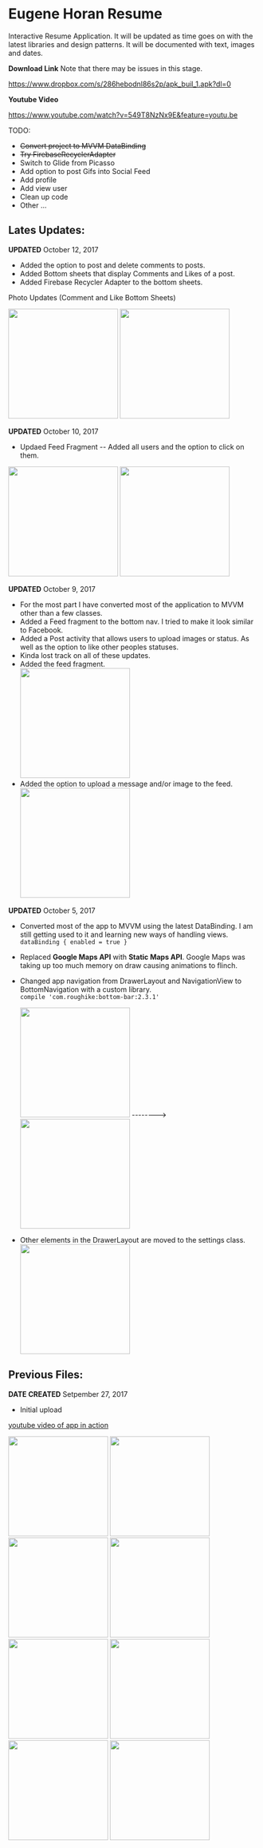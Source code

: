 # Eugene Horan Resume
Interactive Resume Application. 
It will be updated as time goes on with the latest libraries and design patterns. It will be documented with text, images and dates. 

**Download Link** Note that there may be issues in this stage. 

https://www.dropbox.com/s/286hebodnl86s2p/apk_buil_1.apk?dl=0

**Youtube Video**

https://www.youtube.com/watch?v=549T8NzNx9E&feature=youtu.be


TODO:
- ~~Convert project to MVVM DataBinding~~
- ~~Try FirebaseRecyclerAdapter~~
- Switch to Glide from Picasso
- Add option to post Gifs into Social Feed
- Add profile 
- Add view user 
- Clean up code
- Other ...
 
## Lates Updates:

**UPDATED** October 12, 2017

- Added the option to post and delete comments to posts. 
- Added Bottom sheets that display Comments and Likes of a post. 
- Added Firebase Recycler Adapter to the bottom sheets. 

Photo Updates (Comment and Like Bottom Sheets)
<p float="top">
<img src="https://github.com/EugeneHoran/EugeneHoranResume/blob/master/images/00CommentBottomSheet.png" width="220" />
<img src="https://github.com/EugeneHoran/EugeneHoranResume/blob/master/images/00LikesBottomSheet.png" width="220"  />
</p>

**UPDATED** October 10, 2017

- Updaed Feed Fragment
-- Added all users and the option to click on them. 
<p float="top">
<img src="https://github.com/EugeneHoran/EugeneHoranResume/blob/master/images/00UpdateToSocialFeed.png" width="220" />
<img src="https://github.com/EugeneHoran/EugeneHoranResume/blob/master/images/00AddedBottomSheetToSF.png" width="220"  />
</p>

**UPDATED** October 9, 2017

- For the most part I have converted most of the application to MVVM other than a few classes. 
- Added a Feed fragment to the bottom nav. I tried to make it look similar to Facebook. 
- Added a Post activity that allows users to upload images or status. As well as the option to like other peoples statuses. 
- Kinda lost track on all of these updates. 
- Added the feed fragment.
  </br><img src="https://github.com/EugeneHoran/EugeneHoranResume/blob/master/images/00UpdateToFeed.png" width="220" />
- Added the option to upload a message and/or image to the feed. 
  </br><img src="https://github.com/EugeneHoran/EugeneHoranResume/blob/master/images/00PostToFeed.png" width="220" />



**UPDATED** October 5, 2017

- Converted most of the app to MVVM using the latest DataBinding. I am still getting used to it and learning new ways of handling views.
	<code>dataBinding { enabled = true }</code>
- Replaced **Google Maps API** with **Static Maps API**. Google Maps was taking up too much memory on draw causing animations to flinch. 
- Changed app navigation from DrawerLayout and NavigationView to BottomNavigation with a custom library.  
		<code>compile 'com.roughike:bottom-bar:2.3.1'</code>
		 <p>
		  <img src="https://github.com/EugeneHoran/EugeneHoranResume/blob/master/images/1resumeNav.png" width="220" />
		   -------->
		  <img src="https://github.com/EugeneHoran/EugeneHoranResume/blob/master/images/00UpdateBottomNav.png" width="220" /> 
		</p>
  
- Other elements in the DrawerLayout are moved to the settings class. 
  </br><img src="https://github.com/EugeneHoran/EugeneHoranResume/blob/master/images/001UpdateToSettings.png" width="220" />

## Previous Files:

**DATE CREATED** Setpember 27, 2017

- Initial upload 


[youtube video of app in action](https://www.youtube.com/watch?v=7IJ8SwpVU9E&feature=youtu.be)
<p float="top">
<img src="https://github.com/EugeneHoran/EugeneHoranResume/blob/master/images/0resumeLogin.png" width="200" />
<img src="https://github.com/EugeneHoran/EugeneHoranResume/blob/master/images/1resumeNav.png" width="200"  />
<img src="https://github.com/EugeneHoran/EugeneHoranResume/blob/master/images/2resumeExperience.png" width="200"  />
<img src="https://github.com/EugeneHoran/EugeneHoranResume/blob/master/images/3resumeSkills.png" width="200"  />
<img src="https://github.com/EugeneHoran/EugeneHoranResume/blob/master/images/4resumeEducation.png" width="200"  />
<img src="https://github.com/EugeneHoran/EugeneHoranResume/blob/master/images/5resumeContact.png" width="200"  />
<img src="https://github.com/EugeneHoran/EugeneHoranResume/blob/master/images/6resumeAboutTop.png" width="200"  />
<img src="https://github.com/EugeneHoran/EugeneHoranResume/blob/master/images/7resumeAboutBottom.png" width="200"  />
</p>
